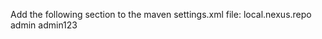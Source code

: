 Add the following section to the maven settings.xml file:
<server>
  <id>local.nexus.repo</id>
   <username>admin</username>
   <password>admin123</password>
</server>